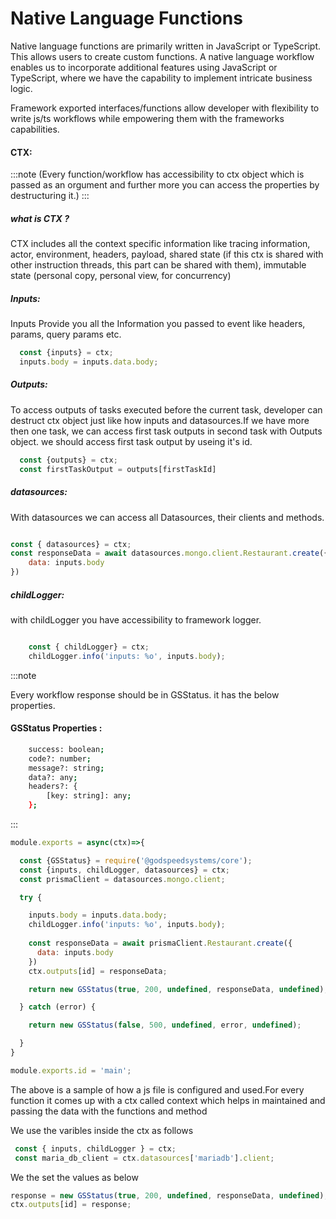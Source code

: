 # Native Language Functions

Native language functions are primarily written in JavaScript or TypeScript. This allows users to create custom functions.
A native language workflow enables us to incorporate additional features using JavaScript or TypeScript, where we have the capability to implement intricate business logic.


Framework exported interfaces/functions allow developer with flexibility to write js/ts workflows while empowering them with the frameworks capabilities.

#### CTX: 
:::note
 (Every function/workflow has accessibility to ctx object which is passed as an orgument and further more you can access the properties by destructuring it.)
:::

##### what is CTX ?

CTX includes all the context specific information like tracing information, actor, environment, headers, payload, shared state (if this ctx is shared with other instruction threads, this part can be shared with them), immutable state (personal copy, personal view, for concurrency)

##### Inputs:

Inputs Provide you all the Information you passed to event like headers, params, query params etc.

```javascript
  const {inputs} = ctx;
  inputs.body = inputs.data.body;
```
##### Outputs:

To access outputs of tasks executed before the current task, developer can destruct ctx object just like how inputs and datasources.If we have more then one task, we can access first task outputs in second task with Outputs object. we should access first task output by useing it's id.

```javascript
  const {outputs} = ctx;
  const firstTaskOutput = outputs[firstTaskId]
```

##### datasources:
    
With datasources we can access all Datasources, their clients and methods.

```javascript

const { datasources} = ctx;
const responseData = await datasources.mongo.client.Restaurant.create({
    data: inputs.body
})

```
##### childLogger:

with childLogger you have accessibility to framework logger.

```javascript

    const { childLogger} = ctx;
    childLogger.info('inputs: %o', inputs.body);

```
:::note

Every workflow response should be in GSStatus. it has the below properties.

#### GSStatus Properties :

```bash
    success: boolean;
    code?: number;
    message?: string;
    data?: any;
    headers?: {
        [key: string]: any;
    };
```
:::



```js
module.exports = async(ctx)=>{

  const {GSStatus} = require('@godspeedsystems/core');
  const {inputs, childLogger, datasources} = ctx;
  const prismaClient = datasources.mongo.client;

  try {

    inputs.body = inputs.data.body;
    childLogger.info('inputs: %o', inputs.body);
    
    const responseData = await prismaClient.Restaurant.create({
      data: inputs.body
    })
    ctx.outputs[id] = responseData;

    return new GSStatus(true, 200, undefined, responseData, undefined);

  } catch (error) {

    return new GSStatus(false, 500, undefined, error, undefined);

  }
}

module.exports.id = 'main';
```

The above is a sample of how a js file is configured and used.For every function it comes up with a ctx called context which helps in maintained and passing the data with the functions and method

We use the varibles inside the ctx as follows

```js
 const { inputs, childLogger } = ctx;
 const maria_db_client = ctx.datasources['mariadb'].client;
```

We the set the values as below

```js
response = new GSStatus(true, 200, undefined, responseData, undefined);
ctx.outputs[id] = response;
```